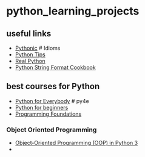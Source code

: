 # python_learning_projects

## useful links

* [Pythonic](https://docs.python-guide.org/writing/style/#:~:text=maintaining%20the%20code.-,Idioms,a%20way%20to%20write%20code.&text=Idiomatic%20Python%20code%20is%20often,non%2Dobvious%20to%20Python%20beginners.) # Idioms
* [Python Tips](https://book.pythontips.com/en/latest/)
* [Real Python](https://realpython.com/)
* [Python String Format Cookbook](https://mkaz.blog/code/python-string-format-cookbook/)


## best courses for Python

* [Python for Everybody](https://www.freecodecamp.org/learn/scientific-computing-with-python/#python-for-everybody) # py4e
* [Python for beginners](https://www.youtube.com/watch?v=rfscVS0vtbw)
* [Programming Foundations](https://www.linkedin.com/learning/programming-foundations-fundamentals-3/exploring-languages?utm_medium=email&_hsmi=98464248&_hsenc=p2ANqtz-8M668b2ynV1O13X_s3rL0OPwsnSL-iQT0NHLyciHL6P1YRZfTj1eD2ZmVJO71zh1ZoIN8miPYxQUh1V_WQ_m26XHkRLw&utm_content=98464248&utm_source=hs_automation)

### Object Oriented Programming

* [Object-Oriented Programming (OOP) in Python 3](https://realpython.com/python3-object-oriented-programming/)
* 
